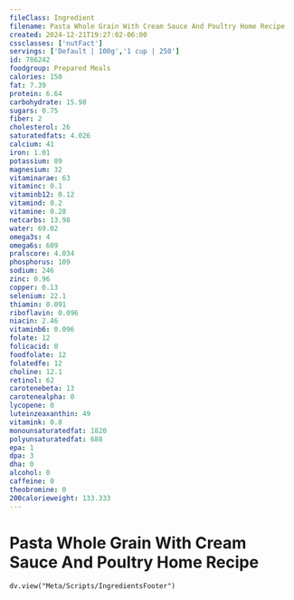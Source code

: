 ```yaml
---
fileClass: Ingredient
filename: Pasta Whole Grain With Cream Sauce And Poultry Home Recipe
created: 2024-12-21T19:27:02-06:00
cssclasses: ['nutFact']
servings: ['Default | 100g','1 cup | 250']
id: 786242
foodgroup: Prepared Meals
calories: 150
fat: 7.39
protein: 6.64
carbohydrate: 15.98
sugars: 0.75
fiber: 2
cholesterol: 26
saturatedfats: 4.026
calcium: 41
iron: 1.01
potassium: 89
magnesium: 32
vitaminarae: 63
vitaminc: 0.1
vitaminb12: 0.12
vitamind: 0.2
vitamine: 0.28
netcarbs: 13.98
water: 69.02
omega3s: 4
omega6s: 609
pralscore: 4.034
phosphorus: 109
sodium: 246
zinc: 0.96
copper: 0.13
selenium: 22.1
thiamin: 0.091
riboflavin: 0.096
niacin: 2.46
vitaminb6: 0.096
folate: 12
folicacid: 0
foodfolate: 12
folatedfe: 12
choline: 12.1
retinol: 62
carotenebeta: 13
carotenealpha: 0
lycopene: 0
luteinzeaxanthin: 49
vitamink: 0.8
monounsaturatedfat: 1820
polyunsaturatedfat: 688
epa: 1
dpa: 3
dha: 0
alcohol: 0
caffeine: 0
theobromine: 0
200calorieweight: 133.333
---
```


# Pasta Whole Grain With Cream Sauce And Poultry Home Recipe

```dataviewjs
dv.view("Meta/Scripts/IngredientsFooter")
```